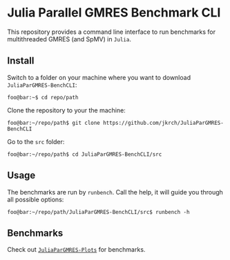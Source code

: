 # Julia Parallel GMRES Benchmark CLI

This repository provides a command line interface to run benchmarks for multithreaded GMRES (and SpMV) in `Julia`.

## Install

Switch to a folder on your machine where you want to download `JuliaParGMRES-BenchCLI`:

```console
foo@bar:~$ cd repo/path
```

Clone the repository to your the  machine:

```console
foo@bar:~/repo/path$ git clone https://github.com/jkrch/JuliaParGMRES-BenchCLI
```

Go to the `src` folder:

```console
foo@bar:~/repo/path$ cd JuliaParGMRES-BenchCLI/src
```

## Usage

The benchmarks are run by `runbench`. Call the help, it will guide you through all possible options:
```console
foo@bar:~/repo/path/JuliaParGMRES-BenchCLI/src$ runbench -h
```

## Benchmarks

Check out [`JuliaParGMRES-Plots`](https://github.com/jkrch/JuliaParGMRES-Plots) for benchmarks.








